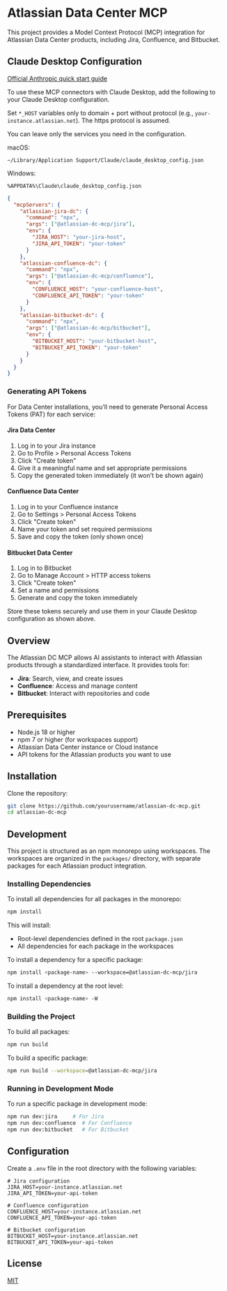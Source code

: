 # Atlassian Data Center MCP

This project provides a Model Context Protocol (MCP) integration for Atlassian Data Center products, including Jira, Confluence, and Bitbucket.

## Claude Desktop Configuration

[Official Anthropic quick start guide](https://modelcontextprotocol.io/quickstart/user)

To use these MCP connectors with Claude Desktop, add the following to your Claude Desktop configuration.

Set `*_HOST` variables only to domain + port without protocol (e.g., `your-instance.atlassian.net`). The https protocol is assumed.

You can leave only the services you need in the configuration.

macOS: 
```
~/Library/Application Support/Claude/claude_desktop_config.json
```

Windows: 
```
%APPDATA%\Claude\claude_desktop_config.json
```


```json
{
  "mcpServers": {
    "atlassian-jira-dc": {
      "command": "npx",
      "args": ["@atlassian-dc-mcp/jira"],
      "env": {
        "JIRA_HOST": "your-jira-host",
        "JIRA_API_TOKEN": "your-token"
      }
    },
    "atlassian-confluence-dc": {
      "command": "npx",
      "args": ["@atlassian-dc-mcp/confluence"],
      "env": {
        "CONFLUENCE_HOST": "your-confluence-host",
        "CONFLUENCE_API_TOKEN": "your-token"
      }
    },
    "atlassian-bitbucket-dc": {
      "command": "npx",
      "args": ["@atlassian-dc-mcp/bitbucket"],
      "env": {
        "BITBUCKET_HOST": "your-bitbucket-host",
        "BITBUCKET_API_TOKEN": "your-token"
      }
    }
  }
}
```

### Generating API Tokens

For Data Center installations, you'll need to generate Personal Access Tokens (PAT) for each service:

#### Jira Data Center
1. Log in to your Jira instance
2. Go to Profile > Personal Access Tokens
3. Click "Create token"
4. Give it a meaningful name and set appropriate permissions
5. Copy the generated token immediately (it won't be shown again)

#### Confluence Data Center
1. Log in to your Confluence instance
2. Go to Settings > Personal Access Tokens
3. Click "Create token"
4. Name your token and set required permissions
5. Save and copy the token (only shown once)

#### Bitbucket Data Center
1. Log in to Bitbucket
2. Go to Manage Account > HTTP access tokens
3. Click "Create token"
4. Set a name and permissions
5. Generate and copy the token immediately

Store these tokens securely and use them in your Claude Desktop configuration as shown above.

## Overview

The Atlassian DC MCP allows AI assistants to interact with Atlassian products through a standardized interface. It provides tools for:

- **Jira**: Search, view, and create issues
- **Confluence**: Access and manage content
- **Bitbucket**: Interact with repositories and code

## Prerequisites

- Node.js 18 or higher
- npm 7 or higher (for workspaces support)
- Atlassian Data Center instance or Cloud instance
- API tokens for the Atlassian products you want to use

## Installation

Clone the repository:

```bash
git clone https://github.com/yourusername/atlassian-dc-mcp.git
cd atlassian-dc-mcp
```

## Development

This project is structured as an npm monorepo using workspaces. The workspaces are organized in the `packages/` directory, with separate packages for each Atlassian product integration.

### Installing Dependencies

To install all dependencies for all packages in the monorepo:

```bash
npm install
```

This will install:
- Root-level dependencies defined in the root `package.json`
- All dependencies for each package in the workspaces

To install a dependency for a specific package:

```bash
npm install <package-name> --workspace=@atlassian-dc-mcp/jira
```

To install a dependency at the root level:

```bash
npm install <package-name> -W
```

### Building the Project

To build all packages:

```bash
npm run build
```

To build a specific package:

```bash
npm run build --workspace=@atlassian-dc-mcp/jira
```

### Running in Development Mode

To run a specific package in development mode:

```bash
npm run dev:jira     # For Jira
npm run dev:confluence  # For Confluence
npm run dev:bitbucket   # For Bitbucket
```

## Configuration

Create a `.env` file in the root directory with the following variables:

```
# Jira configuration
JIRA_HOST=your-instance.atlassian.net
JIRA_API_TOKEN=your-api-token

# Confluence configuration
CONFLUENCE_HOST=your-instance.atlassian.net
CONFLUENCE_API_TOKEN=your-api-token

# Bitbucket configuration
BITBUCKET_HOST=your-instance.atlassian.net
BITBUCKET_API_TOKEN=your-api-token
```

## License

[MIT](LICENSE)
